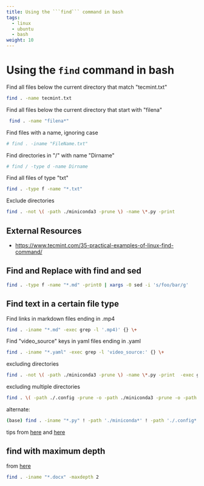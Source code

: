 ```yaml
---
title: Using the ```find``` command in bash
tags:
  - linux
  - ubuntu
  - bash
weight: 10
---
```


# Using the ```find``` command in bash

Find all files below the current directory that match "tecmint.txt"

```bash
find . -name tecmint.txt
```

Find all files below the current directory that start with "filena"

```bash
 find . -name "filena*"
```

Find files with a name, ignoring case

```bash
# find . -iname "FileName.txt"
```

Find directories in "/" with name "Dirname"

```bash
# find / -type d -name Dirname
```

Find all files of type "txt"

```bash
find . -type f -name "*.txt"
```

Exclude directories

```bash
find . -not \( -path ./miniconda3 -prune \) -name \*.py -print
```

## External Resources

* <https://www.tecmint.com/35-practical-examples-of-linux-find-command/>

## Find and Replace with find and sed

```bash
find . -type f -name "*.md" -print0 | xargs -0 sed -i 's/foo/bar/g'
```

## Find text in a certain file type

Find links in markdown files ending in .mp4

```bash
find . -iname "*.md" -exec grep -l '.mp4)' {} \+ 
```

Find "video_source" keys in yaml files ending in .yaml

```bash
find . -iname "*.yaml" -exec grep -l 'video_source:' {} \+ 
```

excluding directories

```bash
find . -not \( -path ./miniconda3 -prune \) -name \*.py -print  -exec grep -l 'html' {} \+ 
```

excluding multiple directories

```bash
find . \( -path ./.config -prune -o -path ./miniconda3 -prune -o -path ./.local -prune \) -o -iname "*.md" -exec grep -l 'esptool' {} \+ 
```

alternate:

```bash
(base) find . -iname "*.py" ! -path './miniconda*' ! -path './.config*' ! -path '*zenbook-backup*' -exec grep -l 'import network' {} \+ 
```

tips from [here](https://linuxhandbook.com/find-command-exclude-directories/) and [here](https://www.baeldung.com/linux/find-exclude-paths)

## find with maximum depth

from [here](https://www.geeksforgeeks.org/mindepth-maxdepth-linux-find-command-limiting-search-specific-directory/)

```bash
find . -iname "*.docx" -maxdepth 2
```
